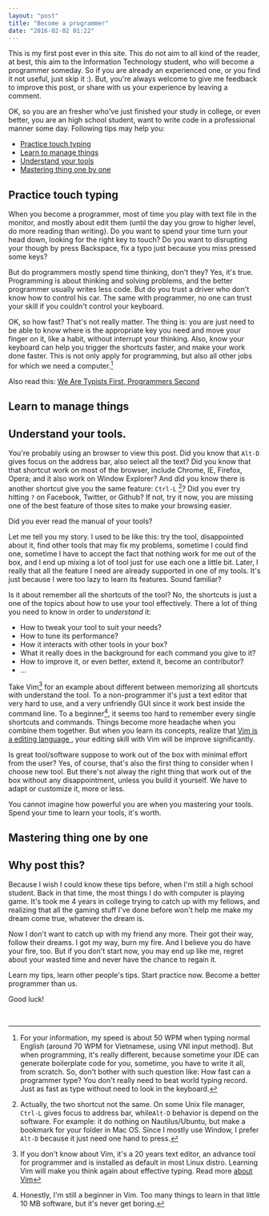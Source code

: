 ```yaml
---
layout: "post"
title: "Become a programmer"
date: "2016-02-02 01:22"
---
```


This is my first post ever in this site. This do not aim to all kind of the
reader, at best, this aim to the Information Technology student, who will
become a programmer someday. So if you are already an experienced one, or you
find it not useful, just skip it :). But, you're always welcome to give me
feedback to improve this post, or share with us your experience by leaving a
comment.

OK, so you are an fresher who've just finished your study in college, or even
better, you are an high school student, want to write code in a professional
manner some day. Following tips may help you:

* [Practice touch typing](#practice-touch-typing)
* [Learn to manage things](#learn-to-manage-things)
* [Understand your tools](#understand-your-tools)
* [Mastering thing one by one](#mastering-thing-one-by-one)

Practice touch typing
---------------------

When you become a programmer, most of time you play with text file in the
monitor, and mostly about edit them (until the day you grow to higher level, do
more reading than writing). Do you want to spend your time turn your head down,
looking for the right key to touch? Do you want to disrupting your though by
press Backspace, fix a typo just because you miss pressed some keys?

But do programmers mostly spend time thinking, don't they? Yes, it's true.
Programming is about thinking and solving problems, and the better programmer
usually writes less code. But do you trust a driver who don't know how to
control his car. The same with programmer, no one can trust your skill if you
couldn't control your keyboard.

OK, so how fast? That's not really matter. The thing is: you are just need to
be able to know where is the appropriate key you need and move your finger on
it, like a habit, without interrupt your thinking. Also, know your keyboard can
help you trigger the shortcuts faster, and make your work done faster. This is
not only apply for programming, but also all other jobs for which we need a
computer.[^my_speed]

Also read this: [We Are Typists First, Programmers
Second](http://blog.codinghorror.com/we-are-typists-first-programmers-second/)


Learn to manage things
----------------------




Understand your tools.
--------------------------------------

You're probably using an browser to view this post. Did you know that `Alt-D`
gives focus on the address bar, also select all the text? Did you know that
that shortcut work on most of the browser, include Chrome, IE, Firefox, Opera;
and it also work on Window Explorer? And did you know there is another shortcut
give you the same feature: `Ctrl-L` [^alternative_alt_d]? Did you ever try
hitting `?` on Facebook, Twitter, or Github? If not, try it now, you are
missing one of the best feature of those sites to make your browsing easier.

Did you ever read the manual of your tools?

Let me tell you my story. I used to be like this: try the tool, disappointed
about it, find other tools that may fix my problems, sometime I could find one,
sometime I have to accept the fact that nothing work for me out of the box, and
I end up mixing a lot of tool just for use each one a little bit. Later, I
really that all the feature I need are already supported in one of my tools.
It's just because I were too lazy to learn its features. Sound familiar?

Is it about remember all the shortcuts of the tool? No, the shortcuts is just a
one of the topics about how to use your tool effectively. There a lot of thing
you need to know in order to _understand_ it:

- How to tweak your tool to suit your needs?
- How to tune its performance?
- How it interacts with other tools in your box?
- What it really does in the background for each command you give to it?
- How to improve it, or even better, extend it, become an contributor?
- ...

Take Vim[^vim] for an example about different between memorizing all shortcuts
with understand the tool. To a non-programmer it's just a text editor that very
hard to use, and a very unfriendly GUI since it work best inside the command
line. To a beginner[^vim_beginner], it seems too hard to remember every single
shortcuts and commands. Things become more headache when you combine them
together. But when you learn its concepts, realize that [Vim is a editing
language ](https://danielmiessler.com/study/vim/#language), your editing skill
with Vim will be improve significantly.

Is great tool/software suppose to work out of the box with minimal effort from
the user? Yes, of course, that's also the first thing to consider when I choose
new tool. But there's not alway the right thing that work out of the box
without any disappointment, unless you build it yourself. We have to adapt or
customize it, more or less.

You cannot imagine how powerful you are when you mastering your tools. Spend
your time to learn your tools, it's worth.

Mastering thing one by one
--------------------------



Why post this?
--------------

Because I wish I could know these tips before, when I'm still a high school
student. Back in that time, the most things I do with computer is playing game.
It's took me 4 years in college trying to catch up with my fellows, and
realizing that all the gaming stuff I've done before won't help me make my
dream come true, whatever the dream is.

Now I don't want to catch up with my friend any more. Their got their way,
follow their dreams. I got my way, burn my fire. And I believe you do have your
fire, too. But if you don't start now, you may end up like me, regret about
your wasted time and never have the chance to regain it.

Learn my tips, learn other people's tips. Start practice now. Become a better programmer than us.

Good luck!


<br>

[^alternative_alt_d]: Actually, the two shortcut not the same. On some Unix file manager, `Ctrl-L` gives focus to address bar, while`Alt-D` behavior is depend on the software. For example: it do nothing on Nautilus/Ubuntu, but make a bookmark for your folder in Mac OS. Since I mostly use Window, I prefer `Alt-D` because it just need one hand to press.

[^vim]: If you don't know about Vim, it's a 20 years text editor, an advance tool for programmer and is installed as default in most Linux distro. Learning Vim will make you think again about effective typing. Read more [about Vim]( http://www.vim.org/about.php)

[^vim_beginner]: Honestly, I'm still a beginner in Vim. Too many things to learn in that little 10 MB software, but it's never get boring.

[^my_speed]: For your information, my speed is about 50 WPM when typing normal English (around 70 WPM for Vietnamese, using VNI input method). But when programming, it's really different, because sometime your IDE can generate boilerplate code for you, sometime, you have to write it all, from scratch. So, don't bother with such question like: How fast can a programmer type? You don't really need to beat world typing record. Just as fast as type without need to look in the keyboard.
